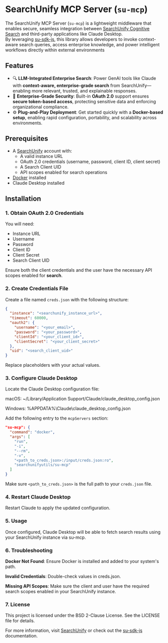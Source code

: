 # SearchUnify MCP Server (`su-mcp`)

The SearchUnify MCP Server (`su-mcp`) is a lightweight middleware that enables secure, seamless integration between [SearchUnify Cognitive Search](https://www.searchunify.com/) and third-party applications like Claude Desktop.  
By leveraging [su-sdk-js](https://www.npmjs.com/package/su-sdk), this library allows developers to invoke context-aware search queries, access enterprise knowledge, and power intelligent workflows directly within external environments

## Features

- 🔍 **LLM-Integrated Enterprise Search**: Power GenAI tools like Claude with **context-aware, enterprise-grade search** from SearchUnify—enabling more relevant, trusted, and explainable responses.
- 🔐 **Enterprise-Grade Security**: Built-in **OAuth 2.0** support ensures **secure token-based access**, protecting sensitive data and enforcing organizational compliance.
- ⚙️ **Plug-and-Play Deployment**: Get started quickly with a **Docker-based setup**, enabling rapid configuration, portability, and scalability across environments.

## Prerequisites

- A [SearchUnify](https://www.searchunify.com/) account with:
  - A valid instance URL
  - OAuth 2.0 credentials (username, password, client ID, client secret)
  - A Search Client UID
  - API scopes enabled for search operations
- [Docker](https://www.docker.com/) installed
- Claude Desktop installed

## Installation

### 1. Obtain OAuth 2.0 Credentials

You will need:

- Instance URL  
- Username  
- Password  
- Client ID  
- Client Secret  
- Search Client UID  

Ensure both the client credentials and the user have the necessary API scopes enabled for **search**.

### 2. Create Credentials File

Create a file named `creds.json` with the following structure:

```json
{
  "instance": "<searchunify_instance_url>",
  "timeout": 60000,
  "oauth2": {
    "username": "<your_email>",
    "password": "<your_password>",
    "clientId": "<your_client_id>",
    "clientSecret": "<your_client_secret>"
  },
  "uid": "<search_client_uid>"
}
```
Replace placeholders with your actual values.

 ### 3. Configure Claude Desktop

Locate the Claude Desktop configuration file:

macOS: ~/Library/Application Support/Claude/claude_desktop_config.json

Windows: %APPDATA%\Claude\claude_desktop_config.json

Add the following entry to the `mcpServers` section:

```json
"su-mcp": {
  "command": "docker",
  "args": [
    "run",
    "-i",
    "--rm",
    "-v",
    "<path_to_creds.json>:/input/creds.json:ro",
    "searchunifyutils/su-mcp"
  ]
}
```

Make sure `<path_to_creds.json>` is the full path to your `creds.json` file.

### 4. Restart Claude Desktop
Restart Claude to apply the updated configuration.

### 5. Usage
Once configured, Claude Desktop will be able to fetch search results using your SearchUnify instance via su-mcp.

### 6. Troubleshooting
**Docker Not Found**: Ensure Docker is installed and added to your system's path.

**Invalid Credentials**: Double-check values in creds.json.

**Missing API Scopes**: Make sure the client and user have the required search scopes enabled in your SearchUnify instance.

### 7. License
This project is licensed under the BSD 2-Clause License.
See the LICENSE file for details.

For more information, visit [SearchUnify](https://www.searchunify.com/) or check out the [su-sdk-js](https://www.npmjs.com/package/su-sdk) documentation.

